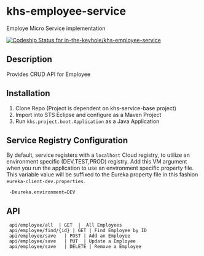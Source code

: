 # khs-employee-service

Employe Micro Service implementation

[ ![Codeship Status for
in-the-keyhole/khs-employee-service](https://codeship.com/projects/5e95fb90-695a-0133-5fff-666650db048e/status?branch=master)](https://codeship.com/projects/114522)

Description
-----------
Provides CRUD API for Employee 

Installation
------------
1. Clone Repo  (Project is dependent on khs-service-base project)
2. Import into STS Eclipse and configure as a Maven Project 
3. Run `khs.project.boot.Application` as a Java Application 

Service Registry Configuration
-------------------------------
By default, service registers with a `localhost` Cloud registry, to utilize an environment specific (DEV,TEST,PROD) registry. Add this VM argument when you run the application to use an environment specific property file. This variable value will be suffixed to the Eureka property file in this fashion `eureka-client-dev.properties`.

     -Deureka.environment=DEV
  
API
---
     api/employee/all  | GET  |  All Employees
     api/employee/find/{id} | GET | Find Employee by ID 
     api/employee/save   | POST | Add an Employee 
     api/employee/save   | PUT  | Update a Employee 
     api/employee/save   | DELETE | Remove a Employee
